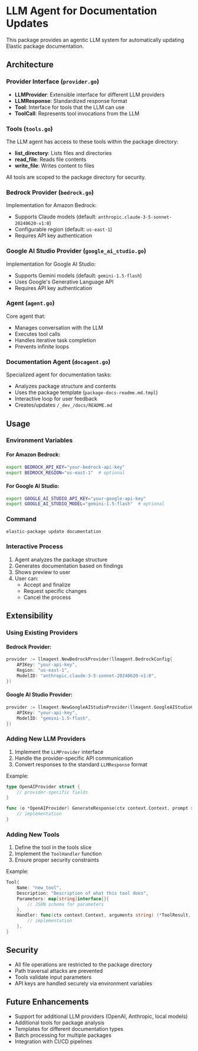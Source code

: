 # LLM Agent for Documentation Updates

This package provides an agentic LLM system for automatically updating Elastic package documentation.

## Architecture

### Provider Interface (`provider.go`)
- **LLMProvider**: Extensible interface for different LLM providers
- **LLMResponse**: Standardized response format
- **Tool**: Interface for tools that the LLM can use
- **ToolCall**: Represents tool invocations from the LLM

### Tools (`tools.go`)
The LLM agent has access to these tools within the package directory:
- **list_directory**: Lists files and directories
- **read_file**: Reads file contents  
- **write_file**: Writes content to files

All tools are scoped to the package directory for security.

### Bedrock Provider (`bedrock.go`)
Implementation for Amazon Bedrock:
- Supports Claude models (default: `anthropic.claude-3-5-sonnet-20240620-v1:0`)
- Configurable region (default: `us-east-1`)
- Requires API key authentication

### Google AI Studio Provider (`google_ai_studio.go`)
Implementation for Google AI Studio:
- Supports Gemini models (default: `gemini-1.5-flash`)
- Uses Google's Generative Language API
- Requires API key authentication

### Agent (`agent.go`)
Core agent that:
- Manages conversation with the LLM
- Executes tool calls
- Handles iterative task completion
- Prevents infinite loops

### Documentation Agent (`docagent.go`)
Specialized agent for documentation tasks:
- Analyzes package structure and contents
- Uses the package template (`package-docs-readme.md.tmpl`)
- Interactive loop for user feedback
- Creates/updates `/_dev_/docs/README.md`

## Usage

### Environment Variables

#### For Amazon Bedrock:
```bash
export BEDROCK_API_KEY="your-bedrock-api-key"
export BEDROCK_REGION="us-east-1"  # optional
```

#### For Google AI Studio:
```bash
export GOOGLE_AI_STUDIO_API_KEY="your-google-api-key"
export GOOGLE_AI_STUDIO_MODEL="gemini-1.5-flash"  # optional
```

### Command
```bash
elastic-package update documentation
```

### Interactive Process
1. Agent analyzes the package structure
2. Generates documentation based on findings
3. Shows preview to user
4. User can:
   - Accept and finalize
   - Request specific changes
   - Cancel the process

## Extensibility

### Using Existing Providers

#### Bedrock Provider:
```go
provider := llmagent.NewBedrockProvider(llmagent.BedrockConfig{
    APIKey: "your-api-key",
    Region: "us-east-1",
    ModelID: "anthropic.claude-3-5-sonnet-20240620-v1:0",
})
```

#### Google AI Studio Provider:
```go
provider := llmagent.NewGoogleAIStudioProvider(llmagent.GoogleAIStudioConfig{
    APIKey: "your-api-key", 
    ModelID: "gemini-1.5-flash",
})
```

### Adding New LLM Providers
1. Implement the `LLMProvider` interface
2. Handle the provider-specific API communication
3. Convert responses to the standard `LLMResponse` format

Example:
```go
type OpenAIProvider struct {
    // provider-specific fields
}

func (o *OpenAIProvider) GenerateResponse(ctx context.Context, prompt string, tools []Tool) (*LLMResponse, error) {
    // implementation
}
```

### Adding New Tools
1. Define the tool in the tools slice
2. Implement the `ToolHandler` function
3. Ensure proper security constraints

Example:
```go
Tool{
    Name: "new_tool",
    Description: "Description of what this tool does",
    Parameters: map[string]interface{}{
        // JSON schema for parameters
    },
    Handler: func(ctx context.Context, arguments string) (*ToolResult, error) {
        // implementation
    },
}
```

## Security

- All file operations are restricted to the package directory
- Path traversal attacks are prevented
- Tools validate input parameters
- API keys are handled securely via environment variables

## Future Enhancements

- Support for additional LLM providers (OpenAI, Anthropic, local models)
- Additional tools for package analysis
- Templates for different documentation types
- Batch processing for multiple packages
- Integration with CI/CD pipelines
